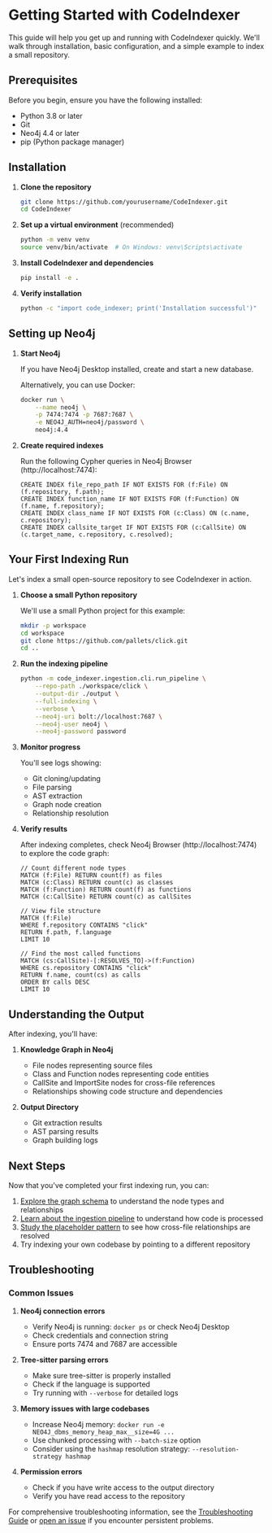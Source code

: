 # Getting Started with CodeIndexer

This guide will help you get up and running with CodeIndexer quickly. We'll walk through installation, basic configuration, and a simple example to index a small repository.

## Prerequisites

Before you begin, ensure you have the following installed:

- Python 3.8 or later
- Git
- Neo4j 4.4 or later
- pip (Python package manager)

## Installation

1. **Clone the repository**

   ```bash
   git clone https://github.com/yourusername/CodeIndexer.git
   cd CodeIndexer
   ```

2. **Set up a virtual environment** (recommended)

   ```bash
   python -m venv venv
   source venv/bin/activate  # On Windows: venv\Scripts\activate
   ```

3. **Install CodeIndexer and dependencies**

   ```bash
   pip install -e .
   ```

4. **Verify installation**

   ```bash
   python -c "import code_indexer; print('Installation successful')"
   ```

## Setting up Neo4j

1. **Start Neo4j**

   If you have Neo4j Desktop installed, create and start a new database.
   
   Alternatively, you can use Docker:

   ```bash
   docker run \
       --name neo4j \
       -p 7474:7474 -p 7687:7687 \
       -e NEO4J_AUTH=neo4j/password \
       neo4j:4.4
   ```

2. **Create required indexes**

   Run the following Cypher queries in Neo4j Browser (http://localhost:7474):

   ```cypher
   CREATE INDEX file_repo_path IF NOT EXISTS FOR (f:File) ON (f.repository, f.path);
   CREATE INDEX function_name IF NOT EXISTS FOR (f:Function) ON (f.name, f.repository);
   CREATE INDEX class_name IF NOT EXISTS FOR (c:Class) ON (c.name, c.repository);
   CREATE INDEX callsite_target IF NOT EXISTS FOR (c:CallSite) ON (c.target_name, c.repository, c.resolved);
   ```

## Your First Indexing Run

Let's index a small open-source repository to see CodeIndexer in action.

1. **Choose a small Python repository**

   We'll use a small Python project for this example:

   ```bash
   mkdir -p workspace
   cd workspace
   git clone https://github.com/pallets/click.git
   cd ..
   ```

2. **Run the indexing pipeline**

   ```bash
   python -m code_indexer.ingestion.cli.run_pipeline \
       --repo-path ./workspace/click \
       --output-dir ./output \
       --full-indexing \
       --verbose \
       --neo4j-uri bolt://localhost:7687 \
       --neo4j-user neo4j \
       --neo4j-password password
   ```

3. **Monitor progress**

   You'll see logs showing:
   - Git cloning/updating
   - File parsing
   - AST extraction
   - Graph node creation
   - Relationship resolution

4. **Verify results**

   After indexing completes, check Neo4j Browser (http://localhost:7474) to explore the code graph:

   ```cypher
   // Count different node types
   MATCH (f:File) RETURN count(f) as files
   MATCH (c:Class) RETURN count(c) as classes
   MATCH (f:Function) RETURN count(f) as functions
   MATCH (c:CallSite) RETURN count(c) as callSites
   
   // View file structure
   MATCH (f:File)
   WHERE f.repository CONTAINS "click"
   RETURN f.path, f.language
   LIMIT 10
   
   // Find the most called functions
   MATCH (cs:CallSite)-[:RESOLVES_TO]->(f:Function)
   WHERE cs.repository CONTAINS "click"
   RETURN f.name, count(cs) as calls
   ORDER BY calls DESC
   LIMIT 10
   ```

## Understanding the Output

After indexing, you'll have:

1. **Knowledge Graph in Neo4j**
   - File nodes representing source files
   - Class and Function nodes representing code entities
   - CallSite and ImportSite nodes for cross-file references
   - Relationships showing code structure and dependencies

2. **Output Directory**
   - Git extraction results
   - AST parsing results
   - Graph building logs

## Next Steps

Now that you've completed your first indexing run, you can:

1. [Explore the graph schema](graph_schema.md) to understand the node types and relationships
2. [Learn about the ingestion pipeline](ingestion-flow.md) to understand how code is processed
3. [Study the placeholder pattern](placeholder_pattern.md) to see how cross-file relationships are resolved
4. Try indexing your own codebase by pointing to a different repository

## Troubleshooting

### Common Issues

1. **Neo4j connection errors**
   - Verify Neo4j is running: `docker ps` or check Neo4j Desktop
   - Check credentials and connection string
   - Ensure ports 7474 and 7687 are accessible

2. **Tree-sitter parsing errors**
   - Make sure tree-sitter is properly installed
   - Check if the language is supported
   - Try running with `--verbose` for detailed logs

3. **Memory issues with large codebases**
   - Increase Neo4j memory: `docker run -e NEO4J_dbms_memory_heap_max__size=4G ...`
   - Use chunked processing with `--batch-size` option
   - Consider using the `hashmap` resolution strategy: `--resolution-strategy hashmap`

4. **Permission errors**
   - Check if you have write access to the output directory
   - Verify you have read access to the repository

For comprehensive troubleshooting information, see the [Troubleshooting Guide](./troubleshooting.md) or [open an issue](https://github.com/yourusername/CodeIndexer/issues) if you encounter persistent problems.
